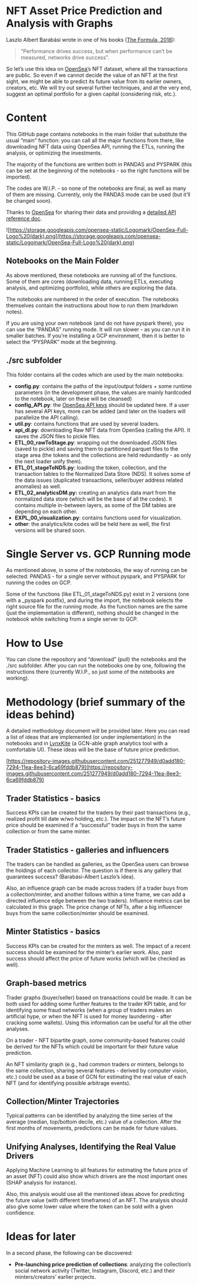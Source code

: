 # NFT Asset Price Prediction and Analysis with Graphs

Laszlo Albert Barabási wrote in one of his books ([The Formula, 2018](https://www.goodreads.com/book/show/39088545-the-formula)): 

> “Performance drives success, but when performance can’t be measured, networks drive success”.
> 

So let’s use this idea on [OpenSea’](https://opensea.io/)s NFT dataset, where all the transactions are public. So even if we cannot decide the value of an NFT at the first sight, we might be able to predict its future value from its earlier owners, creators, etc. We will try out several further techniques, and at the very end, suggest an optimal portfolio for a given capital (considering risk, etc.). 

# Content

This GitHub page contains notebooks in the main folder that substitute the usual “main” function: you can call all the major functions from there, like downloading NFT data using OpenSea API, running the ETLs, running the analysis, or optimizing the investments.

The majority of the functions are written both in PANDAS and PYSPARK (this can be set at the beginning of the notebooks - so the right functions will be imported).

The codes are W.I.P. - so none of the notebooks are final, as well as many of them are missing. Currently, only the PANDAS mode can be used (but it’ll be changed soon).

Thanks to [OpenSea](https://opensea.io/) for sharing their data and providing a [detailed API reference doc](https://docs.opensea.io/reference/api-overview).

![https://storage.googleapis.com/opensea-static/Logomark/OpenSea-Full-Logo%20(dark).png](https://storage.googleapis.com/opensea-static/Logomark/OpenSea-Full-Logo%20(dark).png)

## Notebooks on the Main Folder

As above mentioned, these notebooks are running all of the functions. Some of them are cores (downloading data, running ETLs, executing analysis, and optimizing portfolio), while others are exploring the data.

The notebooks are numbered in the order of execution. The notebooks themselves contain the instructions about how to run them (markdown notes).

If you are using your own notebook (and do not have pyspark there), you can use the “PANDAS” running mode. It will run slower - as you can run it in smaller batches. If you’re installing a GCP environment, then it is better to select the “PYSPARK” mode at the beginning.

## ./src subfolder

This folder contains all the codes which are used by the main notebooks:

- **config.py**: contains the paths of the input/output folders + some runtime parameters (in the development phase, the values are mainly hardcoded to the notebook, later on these will be cleansed)
- **config_API.py**: the [OpenSea API keys](https://docs.opensea.io/reference/request-an-api-key) should be updated here. If a user has several API keys, more can be added (and later on the loaders will parallelize the API calling).
- **util.py**: contains functions that are used by several loaders.
- **api_dl.py**: downloading Raw NFT data from OpenSea (calling the API). It saves the JSON files to pickle files.
- **ETL_00_rawToStage.py**: wrapping out the downloaded JSON files (saved to pickle) and saving them to partitioned parquet files to the stage area (the tokens and the collections are held redundantly - as only the next loader unify them).
- **ETL_01_stageToNDS.py**: loading the token, collection, and the transaction tables to the Normalized Data Store (NDS). It solves some of the data issues (duplicated transactions, seller/buyer address related anomalies) as well.
- **ETL_02_analyticsDM.py:** creating an analytics data mart from the normalized data store (which will be the base of all the codes). It contains multiple in-between layers, as some of the DM tables are depending on each other.
- **EXPL_00_visualization.py**: contains functions used for visualization.
- **other**: the analytics/kite codes will be held here as well, the first versions will be shared soon.

# Single Server vs. GCP Running mode

As mentioned above, in some of the notebooks, the way of running can be selected: PANDAS - for a single server without pyspark, and PYSPARK for running the codes on GCP.

Some of the functions (like ETL_01_stageToNDS.py) exist in 2 versions (one with a _pyspark postfix), and during the import, the notebook selects the right source file for the running mode. As the function names are the same (just the implementation is different), nothing should be changed in the notebook while switching from a single server to GCP.

# How to Use

You can clone the repository and “download” (pull) the notebooks and the ./src subfolder. After you can run the notebooks one by one, following the instructions there (currently W.I.P., so just some of the notebooks are working).

# Methodology (brief summary of the ideas behind)

A detailed methodology document will be provided later. Here you can read a list of ideas that are implemented (or under implementation) in the notebooks and in [LynxKite](https://lynxkite.com/) (a GCN-able graph analytics tool with a comfortable UI). These ideas will be the base of future price prediction.

[https://repository-images.githubusercontent.com/251277949/d0add180-7294-11ea-8ee3-6ca69fddb879](https://repository-images.githubusercontent.com/251277949/d0add180-7294-11ea-8ee3-6ca69fddb879)

## Trader Statistics - basics

Success KPIs can be created for the traders by their past transactions (e.g., realized profit till date w/wo holding, etc.). The impact on the NFT’s future price should be examined if a “successful” trader buys in from the same collection or from the same minter.

## Trader Statistics - galleries and influencers

The traders can be handled as galleries, as the OpenSea users can browse the holdings of each collector. The question is if there is any gallery that guarantees success? (Barabási-Albert Laszlo’s idea).

Also, an influence graph can be made across traders (if a trader buys from a collection/minter, and another follows within a time frame, we can add a directed influence edge between the two traders). Influence metrics can be calculated in this graph. The price change of NFTs, after a big influencer buys from the same collection/minter should be examined.

## Minter Statistics - basics

Success KPIs can be created for the minters as well. The impact of a recent success should be examined for the minter’s earlier work. Also, past success should affect the price of future works (which will be checked as well). 

## Graph-based metrics

Trader graphs (buyer/seller) based on transactions could be made. It can be both used for adding some further features to the trader KPI table, and for identifying some fraud networks (when a group of traders makes an artificial hype, or when the NFT is used for money laundering - after cracking some wallets). Using this information can be useful for all the other analyses. 

On a trader - NFT bipartite graph, some community-based features could be derived for the NFTs which could be important for their future value prediction.

An NFT similarity graph (e.g., had common traders or minters, belongs to the same collection, sharing several features - derived by computer vision, etc.) could be used as a base of GCN for estimating the real value of each NFT (and for identifying possible arbitrage events).

## Collection/Minter Trajectories

Typical patterns can be identified by analyzing the time series of the average (median, top/bottom decile, etc.) value of a collection. After the first months of movements, predictions can be made for future values.

## Unifying Analyses, Identifying the Real Value Drivers

Applying Machine Learning to all features for estimating the future price of an asset (NFT) could also show which drivers are the most important ones (SHAP analysis for instance). 

Also, this analysis would use all the mentioned ideas above for predicting the future value (with different timeframes) of an NFT. The analysis should also give some lower value where the token can be sold with a given confidence.

# Ideas for later

In a second phase, the following can be discovered:

- **Pre-launching price prediction of collections**: analyzing the collection’s social network activity (Twitter, Instagram, Discord, etc.) and their minters/creators’ earlier projects.